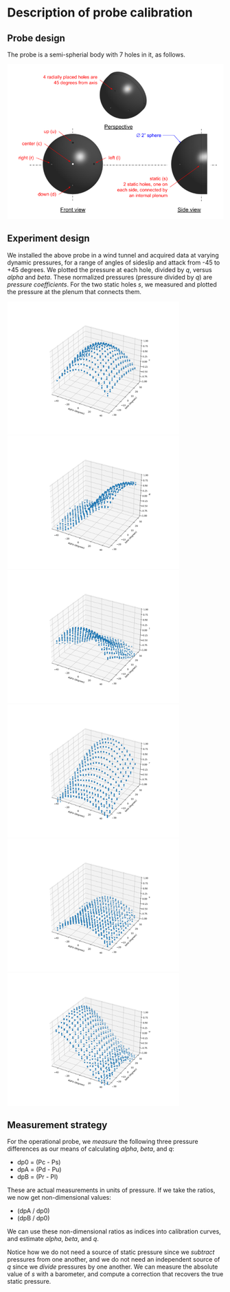 # Description of probe calibration

## Probe design

The probe is a semi-spherial body with 7 holes in it, as follows.

<img src="images/probe_hole_nomenclature.png">

## Experiment design

We installed the above probe in a wind tunnel and acquired data at varying dynamic pressures, for a range of angles of sideslip and attack from -45 to +45 degrees. We plotted the pressure at each hole, divided by _q_, versus _alpha_ and _beta_. These normalized pressures (pressure divided by _q_) are _pressure coefficients_. For the two static holes _s_, we measured and plotted the pressure at the plenum that connects them.

<span>
<a href="calibration_plots/alpha_beta_to_pressures_c.png">
  <img src="calibration_plots/alpha_beta_to_pressures_c.png" width="400"></img>
</a>
<a href="calibration_plots/alpha_beta_to_pressures_d.png">
  <img src="calibration_plots/alpha_beta_to_pressures_d.png" width="400"></img>
</a>
<a href="calibration_plots/alpha_beta_to_pressures_l.png">
  <img src="calibration_plots/alpha_beta_to_pressures_l.png" width="400"></img>
</a>
<a href="calibration_plots/alpha_beta_to_pressures_r.png">
  <img src="calibration_plots/alpha_beta_to_pressures_r.png" width="400"></img>
</a>
<a href="calibration_plots/alpha_beta_to_pressures_s.png">
  <img src="calibration_plots/alpha_beta_to_pressures_s.png" width="400"></img>
</a>
<a href="calibration_plots/alpha_beta_to_pressures_u.png">
  <img src="calibration_plots/alpha_beta_to_pressures_u.png" width="400"></img>
</a>
</span>

## Measurement strategy

For the operational probe, we _measure_ the following three pressure differences as our means of calculating _alpha_, _beta_, and _q_:

* dp0 = (Pc - Ps)
* dpA = (Pd - Pu)
* dpB = (Pr - Pl)

These are actual measurements in units of pressure. If we take the ratios, we now get non-dimensional values:

* (dpA / dp0)
* (dpB / dp0)

We can use these non-dimensional ratios as indices into calibration curves, and estimate _alpha_, _beta_, and _q_.

Notice how we do not need a source of static pressure since we _subtract_ pressures from one another, and we do not need an independent source of _q_ since we _divide_ pressures by one another. We can measure the absolute value of _s_ with a barometer, and compute a correction that recovers the true static pressure.